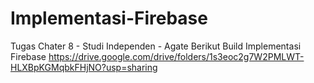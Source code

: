 # Implementasi-Firebase
Tugas Chater 8 - Studi Independen - Agate
Berikut Build Implementasi Firebase
https://drive.google.com/drive/folders/1s3eoc2g7W2PMLWT-HLXBpKGMqbkFHjNO?usp=sharing
